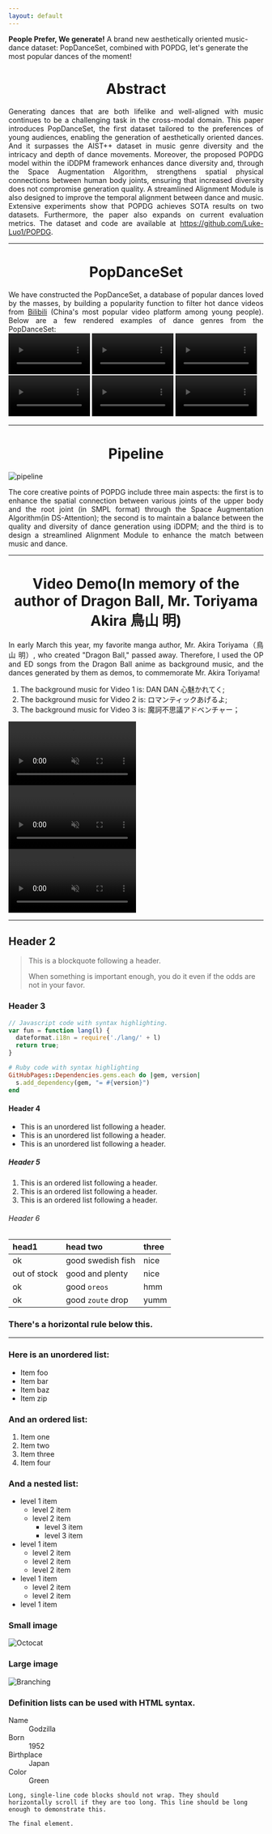 ```yaml
---
layout: default
---
```


<style>
  .center {
    text-align: center;
  }
  .justify {
    text-align: justify;
  }
</style>

**People Prefer, We generate!** A brand new aesthetically oriented music-dance dataset: PopDanceSet, combined with POPDG, let's generate the most popular dances of the moment!

<div class="center">
  <h1>Abstract</h1>
</div>

<div class="justify">
  Generating dances that are both lifelike and well-aligned with music continues to be a challenging task in the cross-modal domain. This paper introduces PopDanceSet, the first dataset tailored to the preferences of young audiences, enabling the generation of aesthetically oriented dances. And it surpasses the AIST++ dataset in music genre diversity and the intricacy and depth of dance movements. Moreover, the proposed POPDG model within the iDDPM framework enhances dance diversity and, through the Space Augmentation Algorithm, strengthens spatial physical connections between human body joints, ensuring that increased diversity does not compromise generation quality. A streamlined Alignment Module is also designed to improve the temporal alignment between dance and music. Extensive experiments show that POPDG achieves SOTA results on two datasets. Furthermore, the paper also expands on current evaluation metrics. The dataset and code are available at <a href="https://github.com/Luke-Luo1/POPDG">https://github.com/Luke-Luo1/POPDG</a>.
</div>

* * *

<div class="center">
  <h1>PopDanceSet</h1>
</div>

<div class="justify">
  We have constructed the PopDanceSet, a database of popular dances loved by the masses, by building a popularity function to filter hot dance videos from <a href="https://www.bilibili.com/v/dance/">Bilibili</a> (China's most popular video platform among young people). Below are a few rendered examples of dance genres from the PopDanceSet:
</div>

<video autoplay controls muted loop width="32%">
  <source src="https://github.com/Luke-Luo1/website/releases/download/dataset/1.mp4" type="video/mp4">
</video>
<video autoplay controls muted loop width="32%">
  <source src="https://github.com/Luke-Luo1/website/releases/download/dataset/3.mp4" type="video/mp4">
</video>
<video autoplay controls muted loop width="32%">
  <source src="https://github.com/Luke-Luo1/website/releases/download/dataset/4.mp4" type="video/mp4">
</video>
<video autoplay controls muted loop width="32%">
  <source src="https://github.com/Luke-Luo1/website/releases/download/dataset/5.mp4" type="video/mp4">
</video>
<video autoplay controls muted loop width="32%">
  <source src="https://github.com/Luke-Luo1/website/releases/download/dataset/6.mp4" type="video/mp4">
</video>
<video autoplay controls muted loop width="32%">
  <source src="https://github.com/Luke-Luo1/website/releases/download/dataset/7.mp4" type="video/mp4">
</video>

* * *

<div class="center">
  <h1>Pipeline</h1>
</div>

![pipeline](https://github.com/Luke-Luo1/POPDG/assets/100562982/dffc975a-a399-40eb-85e9-68527a591a86)

<div class="justify">
  The core creative points of POPDG include three main aspects: the first is to enhance the spatial connection between various joints of the upper body and the root joint (in SMPL format) through the Space Augmentation Algorithm(in DS-Attention); the second is to maintain a balance between the quality and diversity of dance generation using iDDPM; and the third is to design a streamlined Alignment Module to enhance the match between music and dance.
</div>

* * *

<div class="center">
  <h1>Video Demo(In memory of the author of Dragon Ball, Mr. Toriyama Akira 鳥山 明)</h1>
</div>

<div class="justify">
  In early March this year, my favorite manga author, Mr. Akira Toriyama（鳥山 明）, who created "Dragon Ball," passed away. Therefore, I used the OP and ED songs from the Dragon Ball anime as background music, and the dances generated by them as demos, to commemorate Mr. Akira Toriyama!
</div>

1. The background music for Video 1 is: DAN DAN 心魅かれてく;
1. The background music for Video 2 is: ロマンティックあげるよ;
1. The background music for Video 3 is: 魔訶不思議アドベンチャー；

<video autoplay controls muted loop width="50%">
  <source src="https://github.com/Luke-Luo1/website/releases/download/dragonball/dragonball_1_Clip_2.mp4" type="video/mp4">
</video>

<video autoplay controls muted loop width="50%">
  <source src="https://github.com/Luke-Luo1/website/releases/download/dragonball/dragonball_2_Clip_2.mp4" type="video/mp4">
</video>

<video autoplay controls muted loop width="50%">
  <source src="https://github.com/Luke-Luo1/website/releases/download/dragonball/test_dragonball_3_Clip_2.mp4" type="video/mp4">
</video>

* * *

## Header 2

> This is a blockquote following a header.
>
> When something is important enough, you do it even if the odds are not in your favor.

### Header 3

```js
// Javascript code with syntax highlighting.
var fun = function lang(l) {
  dateformat.i18n = require('./lang/' + l)
  return true;
}
```

```ruby
# Ruby code with syntax highlighting
GitHubPages::Dependencies.gems.each do |gem, version|
  s.add_dependency(gem, "= #{version}")
end
```

#### Header 4

*   This is an unordered list following a header.
*   This is an unordered list following a header.
*   This is an unordered list following a header.

##### Header 5

1.  This is an ordered list following a header.
2.  This is an ordered list following a header.
3.  This is an ordered list following a header.

###### Header 6

| head1        | head two          | three |
|:-------------|:------------------|:------|
| ok           | good swedish fish | nice  |
| out of stock | good and plenty   | nice  |
| ok           | good `oreos`      | hmm   |
| ok           | good `zoute` drop | yumm  |

### There's a horizontal rule below this.

* * *

### Here is an unordered list:

*   Item foo
*   Item bar
*   Item baz
*   Item zip

### And an ordered list:

1.  Item one
1.  Item two
1.  Item three
1.  Item four

### And a nested list:

- level 1 item
  - level 2 item
  - level 2 item
    - level 3 item
    - level 3 item
- level 1 item
  - level 2 item
  - level 2 item
  - level 2 item
- level 1 item
  - level 2 item
  - level 2 item
- level 1 item

### Small image

![Octocat](https://github.githubassets.com/images/icons/emoji/octocat.png)

### Large image

![Branching](https://guides.github.com/activities/hello-world/branching.png)


### Definition lists can be used with HTML syntax.

<dl>
<dt>Name</dt>
<dd>Godzilla</dd>
<dt>Born</dt>
<dd>1952</dd>
<dt>Birthplace</dt>
<dd>Japan</dd>
<dt>Color</dt>
<dd>Green</dd>
</dl>

```
Long, single-line code blocks should not wrap. They should horizontally scroll if they are too long. This line should be long enough to demonstrate this.
```

```
The final element.
```
